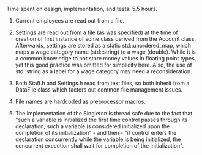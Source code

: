 Time spent on design, implementation, and tests: 5.5 hours.

1. Current employees are read out from a file. 

2. Settings are read out from a file (as was specified) at the time of creation of first instance of some class derived from the Account class. Afterwards, settings are stored as a static std::unordered_map, which maps a wage category name (std::string) to a wage (double). 
While it is a common knowledge to not store money values in floating point types, yet this good practice was omitted for simplicity here. Also, the use of std::string as a label for a wage category may need a reconsideration.

3. Both Staff.h and Settings.h read from text files, so both inherit from a DataFile class which factors out common file management issues.

4. File names are hardcoded as preprocessor macros.

5. The implementation of the Singleton is thread safe due to the fact that "such a variable is initialized the first time control passes through its declaration; such a variable is considered initialized upon the completion of its initialization" - and then - "if control enters the declaration concurrently while the variable is being initialized, the concurrent execution shall wait for completion of the initialization".

